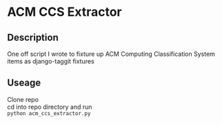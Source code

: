 # ACM CCS Extractor

## Description
One off script I wrote to fixture up ACM Computing Classification System items as django-taggit fixtures

## Useage 
Clone repo  
cd into repo directory and run  
`python acm_ccs_extractor.py`